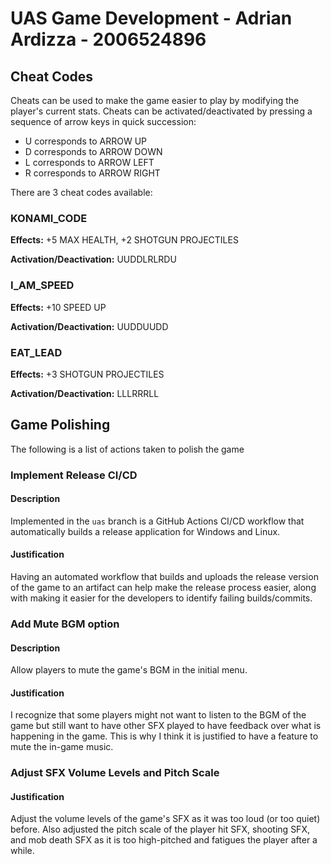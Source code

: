 # UAS Game Development - Adrian Ardizza - 2006524896
## Cheat Codes
Cheats can be used to make the game easier to play by modifying the player's current stats. Cheats can be activated/deactivated by pressing a sequence of arrow keys in quick succession:
- U corresponds to ARROW UP
- D corresponds to ARROW DOWN
- L corresponds to ARROW LEFT
- R corresponds to ARROW RIGHT

There are 3 cheat codes available:
### KONAMI_CODE
**Effects:** +5 MAX HEALTH, +2 SHOTGUN PROJECTILES

**Activation/Deactivation:** UUDDLRLRDU

### I_AM_SPEED
**Effects:** +10 SPEED UP

**Activation/Deactivation:** UUDDUUDD

### EAT_LEAD
**Effects:** +3 SHOTGUN PROJECTILES

**Activation/Deactivation:** LLLRRRLL

## Game Polishing
The following is a list of actions taken to polish the game
### Implement Release CI/CD
#### Description
Implemented in the `uas` branch is a GitHub Actions CI/CD workflow that automatically builds a release application for Windows and Linux.

#### Justification
Having an automated workflow that builds and uploads the release version of the game to an artifact can help make the release process easier, along with making it easier for the developers to identify failing builds/commits.

### Add Mute BGM option
#### Description
Allow players to mute the game's BGM in the initial menu.

#### Justification
I recognize that some players might not want to listen to the BGM of the game but still want to have other SFX played to have feedback over what is happening in the game. This is why I think it is justified to have a feature to mute the in-game music.

### Adjust SFX Volume Levels and Pitch Scale
#### Justification
Adjust the volume levels of the game's SFX as it was too loud (or too quiet) before. Also adjusted the pitch scale of the player hit SFX, shooting SFX, and mob death SFX as it is too high-pitched and fatigues the player after a while.